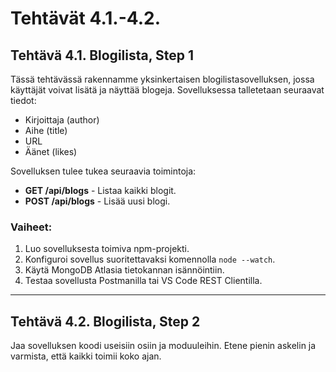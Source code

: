 # Tehtävät 4.1.-4.2.

## Tehtävä 4.1. Blogilista, Step 1

Tässä tehtävässä rakennamme yksinkertaisen blogilistasovelluksen, jossa käyttäjät voivat lisätä ja näyttää blogeja. Sovelluksessa talletetaan seuraavat tiedot:

- Kirjoittaja (author)
- Aihe (title)
- URL
- Äänet (likes)

Sovelluksen tulee tukea seuraavia toimintoja:

- **GET /api/blogs** - Listaa kaikki blogit.
- **POST /api/blogs** - Lisää uusi blogi.

### Vaiheet:

1. Luo sovelluksesta toimiva npm-projekti.
2. Konfiguroi sovellus suoritettavaksi komennolla `node --watch`.
3. Käytä MongoDB Atlasia tietokannan isännöintiin.
4. Testaa sovellusta Postmanilla tai VS Code REST Clientilla.

---

## Tehtävä 4.2. Blogilista, Step 2

Jaa sovelluksen koodi useisiin osiin ja moduuleihin. Etene pienin askelin ja varmista, että kaikki toimii koko ajan.
